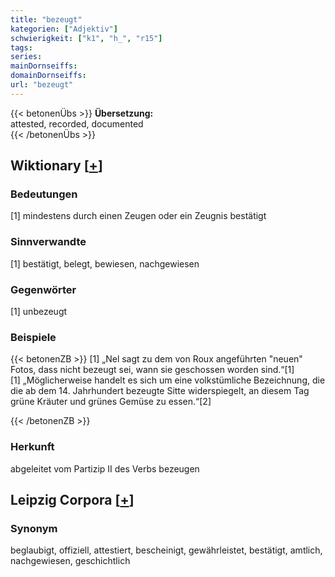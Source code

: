 ```yaml
---
title: "bezeugt"
kategorien: ["Adjektiv"]
schwierigkeit: ["k1", "h_", "r15"]
tags:
series:
mainDornseiffs:
domainDornseiffs:
url: "bezeugt"
---
```


{{< betonenÜbs >}}
**Übersetzung:**  
attested, recorded, documented  
{{< /betonenÜbs >}}

## Wiktionary [[+](https://de.wiktionary.org/wiki/bezeugt)]

### Bedeutungen
[1] mindestens durch einen Zeugen  oder ein Zeugnis bestätigt  

### Sinnverwandte
[1] bestätigt, belegt, bewiesen, nachgewiesen  

### Gegenwörter
[1] unbezeugt  

### Beispiele
{{< betonenZB >}}
[1] „Nel sagt zu dem von Roux angeführten "neuen" Fotos, dass nicht bezeugt sei, wann sie geschossen worden sind.“[1]  
[1] „Möglicherweise handelt es sich um eine volkstümliche Bezeichnung, die die ab dem 14. Jahrhundert bezeugte Sitte widerspiegelt, an diesem Tag grüne Kräuter und grünes Gemüse zu essen.“[2]  

{{< /betonenZB >}}
### Herkunft
abgeleitet vom Partizip II des Verbs bezeugen  


## Leipzig Corpora [[+](https://corpora.uni-leipzig.de/en/res?word=bezeugt&corpusId=deu_newscrawl-public_2018)]


### Synonym
beglaubigt, offiziell, attestiert, bescheinigt, gewährleistet, bestätigt, amtlich, nachgewiesen, geschichtlich

